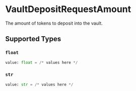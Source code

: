 # VaultDepositRequestAmount

The amount of tokens to deposit into the vault.


## Supported Types

### `float`

```python
value: float = /* values here */
```

### `str`

```python
value: str = /* values here */
```


